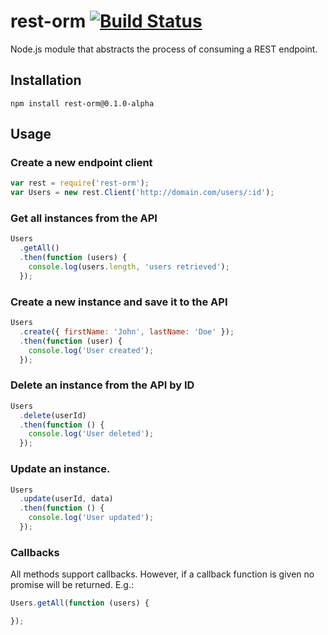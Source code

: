 # rest-orm [![Build Status](https://travis-ci.org/ngonzalvez/rest-orm.svg?branch=master)](https://travis-ci.org/ngonzalvez/rest-orm)

Node.js module that abstracts the process of consuming a REST endpoint.


## Installation

    npm install rest-orm@0.1.0-alpha


## Usage

### Create a new endpoint client

~~~js
var rest = require('rest-orm');
var Users = new rest.Client('http://domain.com/users/:id');
~~~


### Get all instances from the API

~~~js
Users
  .getAll()
  .then(function (users) {
    console.log(users.length, 'users retrieved');
  });
~~~


### Create a new instance and save it to the API

~~~js
Users
  .create({ firstName: 'John', lastName: 'Doe' });
  .then(function (user) {
    console.log('User created');
  });
~~~


### Delete an instance from the API by ID

~~~js
Users
  .delete(userId)
  .then(function () {
    console.log('User deleted');
  });
~~~


### Update an instance.

~~~js
Users
  .update(userId, data)
  .then(function () {
    console.log('User updated');
  });
~~~

### Callbacks

All methods support callbacks. However, if a callback function is given no promise will be returned. E.g.:

~~~js
Users.getAll(function (users) {

});
~~~
